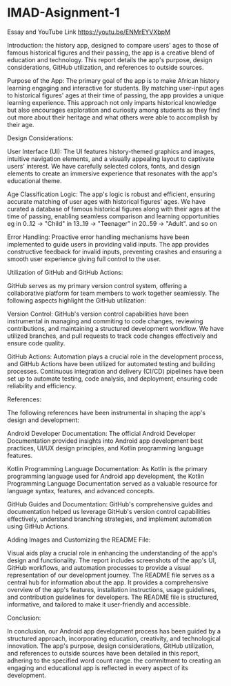 # IMAD-Asignment-1

Essay and YouTube Link https://youtu.be/ENMrEYVXbpM

Introduction: the history app, designed to compare users' ages to those of famous historical figures and their passing, the app is a creative blend of education and technology. This report details the app's purpose, design considerations, GitHub utilization, and references to outside sources.

Purpose of the App: The primary goal of the app is to make African history learning engaging and interactive for students. By matching user-input ages to historical figures' ages at their time of passing, the app provides a unique learning experience. This approach not only imparts historical knowledge but also encourages exploration and curiosity among students as they find out more about their heritage and what others were able to accomplish by their age.

Design Considerations:

User Interface (UI): The UI features history-themed graphics and images, intuitive navigation elements, and a visually appealing layout to captivate users' interest. We have carefully selected colors, fonts, and design elements to create an immersive experience that resonates with the app's educational theme.

Age Classification Logic: The app's logic is robust and efficient, ensuring accurate matching of user ages with historical figures' ages. We have curated a database of famous historical figures along with their ages at the time of passing, enabling seamless comparison and learning opportunities eg in 0..12 -> "Child" in 13..19 -> "Teenager" in 20..59 -> "Adult". and so on

Error Handling: Proactive error handling mechanisms have been implemented to guide users in providing valid inputs. The app provides constructive feedback for invalid inputs, preventing crashes and ensuring a smooth user experience giving full control to the user.

Utilization of GitHub and GitHub Actions:

GitHub serves as my primary version control system, offering a collaborative platform for team members to work together seamlessly. The following aspects highlight the GitHub utilization:

Version Control: GitHub's version control capabilities have been instrumental in managing and commiting to code changes, reviewing contributions, and maintaining a structured development workflow. We have utilized branches, and pull requests to track code changes effectively and ensure code quality.

GitHub Actions: Automation plays a crucial role in the development process, and GitHub Actions have been utilized for automated testing and building processes. Continuous integration and delivery (CI/CD) pipelines have been set up to automate testing, code analysis, and deployment, ensuring code reliability and efficiency.

References:

The following references have been instrumental in shaping the app's design and development:

Android Developer Documentation: The official Android Developer Documentation provided insights into Android app development best practices, UI/UX design principles, and Kotlin programming language features.

Kotlin Programming Language Documentation: As Kotlin is the primary programming language used for Android app development, the Kotlin Programming Language Documentation served as a valuable resource for language syntax, features, and advanced concepts.

GitHub Guides and Documentation: GitHub's comprehensive guides and documentation helped us leverage GitHub's version control capabilities effectively, understand branching strategies, and implement automation using GitHub Actions.

Adding Images and Customizing the README File:

Visual aids play a crucial role in enhancing the understanding of the app's design and functionality. The report includes screenshots of the app's UI, GitHub workflows, and automation processes to provide a visual representation of our development journey. The README file serves as a central hub for information about the app. It provides a comprehensive overview of the app's features, installation instructions, usage guidelines, and contribution guidelines for developers. The README file is structured, informative, and tailored to make it user-friendly and accessible.

Conclusion:

In conclusion, our Android app development process has been guided by a structured approach, incorporating education, creativity, and technological innovation. The app's purpose, design considerations, GitHub utilization, and references to outside sources have been detailed in this report, adhering to the specified word count range. the commitment to creating an engaging and educational app is reflected in every aspect of its development.

